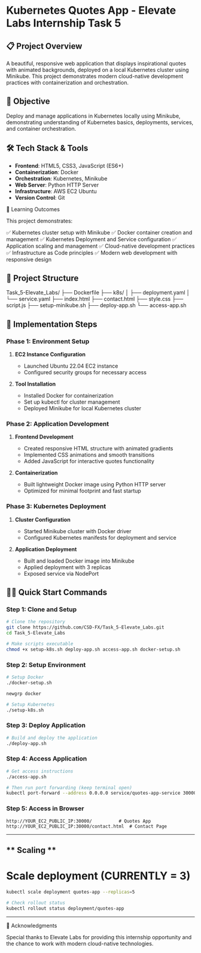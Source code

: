 # Kubernetes Quotes App - Elevate Labs Internship Task 5

## 📋 Project Overview
A beautiful, responsive web application that displays inspirational quotes with animated backgrounds, deployed on a local Kubernetes cluster using Minikube. This project demonstrates modern cloud-native development practices with containerization and orchestration.

## 🎯 Objective
Deploy and manage applications in Kubernetes locally using Minikube, demonstrating understanding of Kubernetes basics, deployments, services, and container orchestration.

## 🛠️ Tech Stack & Tools
- **Frontend**: HTML5, CSS3, JavaScript (ES6+)
- **Containerization**: Docker
- **Orchestration**: Kubernetes, Minikube
- **Web Server**: Python HTTP Server
- **Infrastructure**: AWS EC2 Ubuntu
- **Version Control**: Git

📝 Learning Outcomes

This project demonstrates:

✅ Kubernetes cluster setup with Minikube
✅ Docker container creation and management
✅ Kubernetes Deployment and Service configuration
✅ Application scaling and management
✅ Cloud-native development practices
✅ Infrastructure as Code principles
✅ Modern web development with responsive design

## 📁 Project Structure
Task_5-Elevate_Labs/
├── Dockerfile
├── k8s/
│ ├── deployment.yaml
│ └── service.yaml
├── index.html
├── contact.html
├── style.css
├── script.js
├── setup-minikube.sh
├── deploy-app.sh
└── access-app.sh


## 🚀 Implementation Steps

### Phase 1: Environment Setup
1. **EC2 Instance Configuration**
   - Launched Ubuntu 22.04 EC2 instance
   - Configured security groups for necessary access

2. **Tool Installation**
   - Installed Docker for containerization
   - Set up kubectl for cluster management
   - Deployed Minikube for local Kubernetes cluster

### Phase 2: Application Development
1. **Frontend Development**
   - Created responsive HTML structure with animated gradients
   - Implemented CSS animations and smooth transitions
   - Added JavaScript for interactive quotes functionality

2. **Containerization**
   - Built lightweight Docker image using Python HTTP server
   - Optimized for minimal footprint and fast startup

### Phase 3: Kubernetes Deployment
1. **Cluster Configuration**
   - Started Minikube cluster with Docker driver
   - Configured Kubernetes manifests for deployment and service

2. **Application Deployment**
   - Built and loaded Docker image into Minikube
   - Applied deployment with 3 replicas
   - Exposed service via NodePort

## 🏃‍♂️ Quick Start Commands

### Step 1: Clone and Setup
```bash
# Clone the repository
git clone https://github.com/CSD-FX/Task_5-Elevate_Labs.git
cd Task_5-Elevate_Labs

# Make scripts executable
chmod +x setup-k8s.sh deploy-app.sh access-app.sh docker-setup.sh
```
### Step 2: Setup Environment
```bash
# Setup Docker
./docker-setup.sh
```
```bash
newgrp docker
```
```bash
# Setup Kubernetes
./setup-k8s.sh
```

### Step 3: Deploy Application
```bash
# Build and deploy the application
./deploy-app.sh
```
### Step 4: Access Application
```bash
# Get access instructions
./access-app.sh

# Then run port forwarding (keep terminal open)
kubectl port-forward --address 0.0.0.0 service/quotes-app-service 30000:8000
```
### Step 5: Access in Browser
``
http://YOUR_EC2_PUBLIC_IP:30000/          # Quotes App
http://YOUR_EC2_PUBLIC_IP:30000/contact.html  # Contact Page
``

---
** Scaling **
--
# Scale deployment (CURRENTLY = 3)
```bash
kubectl scale deployment quotes-app --replicas=5

# Check rollout status
kubectl rollout status deployment/quotes-app
```
---

🙏 Acknowledgments

Special thanks to Elevate Labs for providing this internship opportunity and the chance to work with modern cloud-native technologies.


